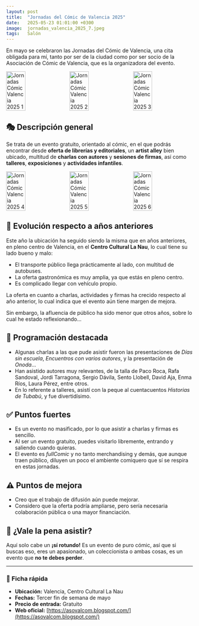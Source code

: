 ```yaml
---
layout: post
title:  "Jornadas del Cómic de Valencia 2025"
date:   2025-05-23 01:01:00 +0300
image:  jornadas_valencia_2025_7.jpeg
tags:   Salón
---
```


En mayo se celebraron las Jornadas del Cómic de Valencia, una cita obligada para mí, tanto por ser de la ciudad como por ser socio de la Asociación de Cómic de Valencia, que es la organizadora del evento.

<div style="display: flex; justify-content: space-between;">
  <img src="{{ site.baseurl }}/images/jornadas_valencia_2025_1.jpeg" alt="Jornadas Cómic Valencia 2025 1" style="width: 32%; margin-right: 1%;">
  <img src="{{ site.baseurl }}/images/jornadas_valencia_2025_2.jpeg" alt="Jornadas Cómic Valencia 2025 2" style="width: 32%; margin-right: 1%;">
  <img src="{{ site.baseurl }}/images/jornadas_valencia_2025_3.jpeg" alt="Jornadas Cómic Valencia 2025 3" style="width: 32%;">
</div>

## 🎭 Descripción general

Se trata de un evento gratuito, orientado al cómic, en el que podrás encontrar desde **oferta de librerías y editoriales**, un **artist alley** bien ubicado, multitud de **charlas con autores** y **sesiones de firmas**, así como **talleres**, **exposiciones** y **actividades infantiles**.

<div style="display: flex; justify-content: space-between;">
  <img src="{{ site.baseurl }}/images/jornadas_valencia_2025_4.jpeg" alt="Jornadas Cómic Valencia 2025 4" style="width: 32%; margin-right: 1%;">
  <img src="{{ site.baseurl }}/images/jornadas_valencia_2025_5.jpeg" alt="Jornadas Cómic Valencia 2025 5" style="width: 32%; margin-right: 1%;">
  <img src="{{ site.baseurl }}/images/jornadas_valencia_2025_6.jpeg" alt="Jornadas Cómic Valencia 2025 6" style="width: 32%;">
</div>

## 🔄 Evolución respecto a años anteriores

Este año la ubicación ha seguido siendo la misma que en años anteriores, en pleno centro de Valencia, en el **Centro Cultural La Nau**, lo cual tiene su lado bueno y malo:
- El transporte público llega prácticamente al lado, con multitud de autobuses.
- La oferta gastronómica es muy amplia, ya que estás en pleno centro.
- Es complicado llegar con vehículo propio.

La oferta en cuanto a charlas, actividades y firmas ha crecido respecto al año anterior, lo cual indica que el evento aún tiene margen de mejora.

Sin embargo, la afluencia de público ha sido menor que otros años, sobre lo cual he estado reflexionando...

## 📅 Programación destacada

- Algunas charlas a las que pude asistir fueron las presentaciones de *Días sin escuela*, *Encuentros con varios autores*, y la presentación de *Onoda*...
- Han asistido autores muy relevantes, de la talla de Paco Roca, Rafa Sandoval, Jordi Tarragona, Sergio Dávila, Sento Llobell, David Aja, Enma Ríos, Laura Pérez, entre otros.
- En lo referente a talleres, asistí con la peque al cuentacuentos *Historias de Tubabú*, y fue divertidísimo.

## ✅ Puntos fuertes

- Es un evento no masificado, por lo que asistir a charlas y firmas es sencillo.
- Al ser un evento gratuito, puedes visitarlo libremente, entrando y saliendo cuando quieras.
- El evento es *fullComic* y no tanto merchandising y demás, que aunque traen público, diluyen un poco el ambiente comiquero que sí se respira en estas jornadas.

## ⚠️ Puntos de mejora

- Creo que el trabajo de difusión aún puede mejorar.
- Considero que la oferta podría ampliarse, pero sería necesaria colaboración pública o una mayor financiación.

## 🏁 ¿Vale la pena asistir?

Aquí solo cabe un **¡sí rotundo!** Es un evento de puro cómic, así que si buscas eso, eres un apasionado, un coleccionista o ambas cosas, es un evento que **no te debes perder**.

---

### 📌 Ficha rápida

- **Ubicación:** Valencia, Centro Cultural La Nau  
- **Fechas:** Tercer fin de semana de mayo  
- **Precio de entrada:** Gratuito  
- **Web oficial:** [https://asovalcom.blogspot.com/](https://asovalcom.blogspot.com/)

[jekyll-docs]: https://jekyllrb.com/docs/home  
[jekyll-gh]:   https://github.com/jekyll/jekyll  
[jekyll-talk]: https://talk.jekyllrb.com/
